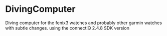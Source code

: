 # DivingComputer
Diving computer for the fenix3 watches and probably other garmin watches with subtle changes. using the connectIQ 2.4.8 SDK version
